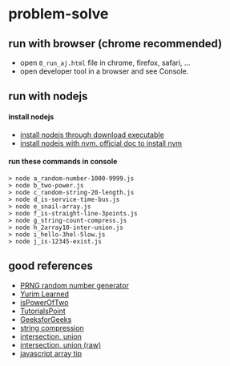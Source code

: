 # problem-solve

## run with browser (chrome recommended)
* open `0_run_aj.html` file in chrome, firefox, safari, ...
* open developer tool in a browser and see Console.

## run with nodejs
#### install nodejs
* [install nodejs through download executable](https://nodejs.org/en/)
* [install nodejs with nvm. official doc to install nvm](https://nodejs.org/en/download/package-manager/#nvm)
#### run these commands in console
```
> node a_random-number-1000-9999.js
> node b_two-power.js
> node c_random-string-20-length.js
> node d_is-service-time-bus.js
> node e_snail-array.js
> node f_is-straight-line-3points.js
> node g_string-count-compress.js
> node h_2array10-inter-union.js
> node i_hello-3hel-5low.js
> node j_is-12345-exist.js
```

## good references
* [PRNG random number generator](https://github.com/macmcmeans/isaacCSPRNG/blob/master/isaacCSPRNG-1.1.js)
* [Yurim Learned](http://milooy.github.io/TIL/Daily-Coding/power-of-two.html#question)
* [isPowerOfTwo](https://github.com/mattdesl/is-power-of-two/blob/master/index.js)
* [TutorialsPoint](https://www.tutorialspoint.com/finding-if-three-points-are-collinear-javascript)
* [GeeksforGeeks](https://www.geeksforgeeks.org/program-check-three-points-collinear/)
* [string compression](https://stackoverflow.com/questions/62736865/string-compression-counting-the-repeated-character-in-javascript)
* [intersection, union](https://medium.com/@alvaro.saburido/set-theory-for-arrays-in-es6-eb2f20a61848)
* [intersection, union (raw)](https://www.geeksforgeeks.org/find-union-and-intersection-of-two-unsorted-arrays/)
* [javascript array tip](https://www.devh.kr/2020/14-Awesome-JavaScript-Array-Tips-You-Should-Know-About/)
